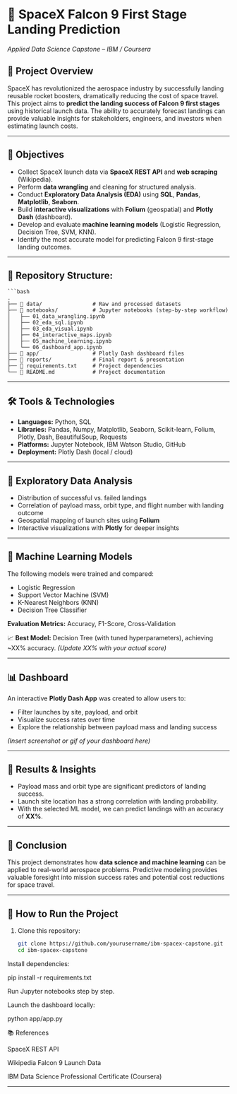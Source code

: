 # 🚀 SpaceX Falcon 9 First Stage Landing Prediction  
*Applied Data Science Capstone – IBM / Coursera*  

## 📌 Project Overview  
SpaceX has revolutionized the aerospace industry by successfully landing reusable rocket boosters, dramatically reducing the cost of space travel.  
This project aims to **predict the landing success of Falcon 9 first stages** using historical launch data. The ability to accurately forecast landings can provide valuable insights for stakeholders, engineers, and investors when estimating launch costs.  

---

## 🎯 Objectives  
- Collect SpaceX launch data via **SpaceX REST API** and **web scraping** (Wikipedia).  
- Perform **data wrangling** and cleaning for structured analysis.  
- Conduct **Exploratory Data Analysis (EDA)** using **SQL**, **Pandas**, **Matplotlib**, **Seaborn**.  
- Build **interactive visualizations** with **Folium** (geospatial) and **Plotly Dash** (dashboard).  
- Develop and evaluate **machine learning models** (Logistic Regression, Decision Tree, SVM, KNN).  
- Identify the most accurate model for predicting Falcon 9 first-stage landing outcomes.  

---

## 📂 Repository Structure:
    
    ```bash
    .
    ├── 📁 data/                # Raw and processed datasets
    ├── 📁 notebooks/           # Jupyter notebooks (step-by-step workflow)
    │   ├── 01_data_wrangling.ipynb
    │   ├── 02_eda_sql.ipynb
    │   ├── 03_eda_visual.ipynb
    │   ├── 04_interactive_maps.ipynb
    │   ├── 05_machine_learning.ipynb
    │   └── 06_dashboard_app.ipynb
    ├── 📁 app/                 # Plotly Dash dashboard files
    ├── 📁 reports/             # Final report & presentation
    ├── 📄 requirements.txt     # Project dependencies
    └── 📄 README.md            # Project documentation

---

## 🛠️ Tools & Technologies  
- **Languages:** Python, SQL  
- **Libraries:** Pandas, Numpy, Matplotlib, Seaborn, Scikit-learn, Folium, Plotly, Dash, BeautifulSoup, Requests  
- **Platforms:** Jupyter Notebook, IBM Watson Studio, GitHub  
- **Deployment:** Plotly Dash (local / cloud)  

---

## 🔎 Exploratory Data Analysis  
- Distribution of successful vs. failed landings  
- Correlation of payload mass, orbit type, and flight number with landing outcome  
- Geospatial mapping of launch sites using **Folium**  
- Interactive visualizations with **Plotly** for deeper insights  

---

## 🤖 Machine Learning Models  
The following models were trained and compared:  
- Logistic Regression  
- Support Vector Machine (SVM)  
- K-Nearest Neighbors (KNN)  
- Decision Tree Classifier  

**Evaluation Metrics:** Accuracy, F1-Score, Cross-Validation  

📈 **Best Model:** Decision Tree (with tuned hyperparameters), achieving ~XX% accuracy. *(Update XX% with your actual score)*  

---

## 📊 Dashboard  
An interactive **Plotly Dash App** was created to allow users to:  
- Filter launches by site, payload, and orbit  
- Visualize success rates over time  
- Explore the relationship between payload mass and landing success  

*(Insert screenshot or gif of your dashboard here)*  

---

## 📑 Results & Insights  
- Payload mass and orbit type are significant predictors of landing success.  
- Launch site location has a strong correlation with landing probability.  
- With the selected ML model, we can predict landings with an accuracy of **XX%**.  

---

## 📌 Conclusion  
This project demonstrates how **data science and machine learning** can be applied to real-world aerospace problems. Predictive modeling provides valuable foresight into mission success rates and potential cost reductions for space travel.  

---

## 🚀 How to Run the Project  
1. Clone this repository:  
   ```bash
   git clone https://github.com/yourusername/ibm-spacex-capstone.git
   cd ibm-spacex-capstone


Install dependencies:

pip install -r requirements.txt


Run Jupyter notebooks step by step.

Launch the dashboard locally:

python app/app.py

📚 References

SpaceX REST API

Wikipedia Falcon 9 Launch Data

IBM Data Science Professional Certificate (Coursera)


---

